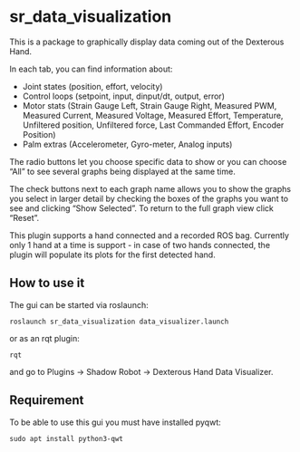 # sr_data_visualization

This is a package to graphically display data coming out of the Dexterous Hand. 

In each tab, you can find information about:

- Joint states (position, effort, velocity)
- Control loops (setpoint, input, dinput/dt, output, error)
- Motor stats (Strain Gauge Left, Strain Gauge Right, Measured PWM, Measured Current, Measured Voltage, Measured Effort, Temperature, Unfiltered position, Unfiltered force, Last Commanded Effort, Encoder Position)
- Palm extras (Accelerometer, Gyro-meter, Analog inputs)

The radio buttons let you choose specific data to show or you can choose “All” to see several graphs being displayed at the same time.

The check buttons next to each graph name allows you to show the graphs you select in larger detail by checking the boxes of the graphs you want to see and clicking “Show Selected”. To return to the full graph view click “Reset”.

This plugin supports a hand connected and a recorded ROS bag. Currently only 1 hand at a time is support - in case of two hands connected, the plugin will populate its plots for the first detected hand.

## How to use it


The gui can be started via roslaunch:

```
roslaunch sr_data_visualization data_visualizer.launch 
```
or as an rqt plugin:

```
rqt
```

and go to Plugins -> Shadow Robot -> Dexterous Hand Data Visualizer.


## Requirement

To be able to use this gui you must have installed pyqwt:

```
sudo apt install python3-qwt
```
